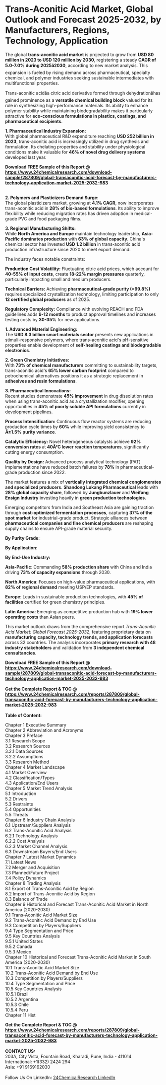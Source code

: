<h1>Trans-Aconitic Acid Market, Global Outlook and Forecast 2025-2032, by Manufacturers, Regions, Technology, Application</h1><p>The global <strong>trans-aconitic acid market</strong> is projected to grow from <strong>USD 80 million in 2023 to USD 120 million by 2030</strong>, registering a steady <strong>CAGR of 5.0-7.0% during 2025â2030</strong>, according to new market analysis. This expansion is fueled by rising demand across pharmaceutical, specialty chemical, and polymer industries seeking sustainable intermediates with multifunctional properties.</p><p>Trans-aconitic acidâa citric acid derivative formed through dehydrationâhas gained prominence as a <strong>versatile chemical building block</strong> valued for its role in synthesizing high-performance materials. Its ability to enhance polymer stability while maintaining biodegradability makes it particularly attractive for <strong>eco-conscious formulations in plastics, coatings, and pharmaceutical excipients</strong>.</p><p><strong>1. Pharmaceutical Industry Expansion:</strong><br>
With global pharmaceutical R&amp;D expenditure reaching <strong>USD 252 billion in 2023</strong>, trans-aconitic acid is increasingly utilized in drug synthesis and formulation. Its chelating properties and stability under physiological conditions make it valuable for <strong>46% of novel drug delivery systems</strong> developed last year.</p><div><b>Download FREE Sample of this Report @ 
            <a href="https://www.24chemicalresearch.com/download-sample/287809/global-transaconitic-acid-forecast-by-manufacturers-technology-application-market-2025-2032-983">
            https://www.24chemicalresearch.com/download-sample/287809/global-transaconitic-acid-forecast-by-manufacturers-technology-application-market-2025-2032-983</a></b></div><br><p><strong>2. Polymers and Plasticizers Demand Surge:</strong><br>
The global plasticizers market, growing at <strong>4.1% CAGR</strong>, now incorporates trans-aconitic acid in <strong>28% of bio-based formulations</strong>. Its ability to improve flexibility while reducing migration rates has driven adoption in medical-grade PVC and food packaging films.</p><p><strong>3. Regional Manufacturing Shifts:</strong><br>
While <strong>North America and Europe</strong> maintain technology leadership, <strong>Asia-Pacific dominates production</strong> with <strong>63% of global capacity</strong>. China's chemical sector has invested <strong>USD 1.2 billion</strong> in trans-aconitic acid production infrastructure since 2020 to meet export demand.</p><p>The industry faces notable constraints:</p><p><strong>Production Cost Volatility:</strong> Fluctuating citric acid prices, which account for <strong>40-55% of input costs</strong>, create <strong>18-22% margin pressures</strong> quarterly, particularly impacting small and medium producers.</p><p><strong>Technical Barriers:</strong> Achieving <strong>pharmaceutical-grade purity (&gt;99.8%)</strong> requires specialized crystallization technology, limiting participation to only <strong>12 certified global producers</strong> as of 2025.</p><p><strong>Regulatory Complexity:</strong> Compliance with evolving REACH and FDA guidelines adds <strong>9-12 months</strong> to product approval timelines and increases testing costs by <strong>30-35%</strong> for new applications.</p><p><strong>1. Advanced Material Engineering:</strong><br>
The <strong>USD 8.3 billion smart materials sector</strong> presents new applications in stimuli-responsive polymers, where trans-aconitic acid's pH-sensitive properties enable development of <strong>self-healing coatings and biodegradable electronics</strong>.</p><p><strong>2. Green Chemistry Initiatives:</strong><br>
With <strong>73% of chemical manufacturers</strong> committing to sustainability targets, trans-aconitic acid's <strong>65% lower carbon footprint</strong> compared to petrochemical alternatives positions it as a strategic replacement in <strong>adhesives and resin formulations</strong>.</p><p><strong>3. Pharmaceutical Innovations:</strong><br>
Recent studies demonstrate <strong>45% improvement</strong> in drug dissolution rates when using trans-aconitic acid as a crystallization modifier, opening opportunities in <strong>45% of poorly soluble API formulations</strong> currently in development pipelines.</p><p><strong>Process Intensification:</strong> Continuous flow reactor systems are reducing production cycle times by <strong>60%</strong> while improving yield consistency to <strong>Â±1.5% purity variance</strong>.</p><p><strong>Catalytic Efficiency:</strong> Novel heterogeneous catalysts achieve <strong>92% conversion rates</strong> at <strong>40Â°C lower reaction temperatures</strong>, significantly cutting energy consumption.</p><p><strong>Quality by Design:</strong> Advanced process analytical technology (PAT) implementations have reduced batch failures by <strong>78%</strong> in pharmaceutical-grade production since 2022.</p><p>The market features a mix of <strong>vertically integrated chemical conglomerates and specialized producers</strong>. <strong>Shandong Lukang Pharmaceutical</strong> leads with <strong>28% global capacity share</strong>, followed by <strong>Jungbunzlauer</strong> and <strong>Weifang Ensign Industry</strong> investing heavily in <strong>green production technologies</strong>.</p><p>Emerging competitors from India and Southeast Asia are gaining traction through <strong>cost-optimized fermentation processes</strong>, capturing <strong>37% of the spot market</strong> for industrial-grade product. Strategic alliances between <strong>pharmaceutical companies and fine chemical producers</strong> are reshaping supply chains to ensure API-grade material security.</p><p><strong>By Purity Grade:</strong></p><p><strong>By Application:</strong></p><p><strong>By End-Use Industry:</strong></p><p><strong>Asia-Pacific</strong>: Commanding <strong>58% production share</strong> with China and India driving <strong>73% of capacity expansions</strong> through 2030.</p><p><strong>North America</strong>: Focuses on high-value pharmaceutical applications, with <strong>82% of regional demand</strong> meeting USP/EP standards.</p><p><strong>Europe</strong>: Leads in sustainable production technologies, with <strong>45% of facilities</strong> certified for green chemistry principles.</p><p><strong>Latin America</strong>: Emerging as competitive production hub with <strong>19% lower operating costs</strong> than Asian peers.</p><p>This market outlook draws from the comprehensive report <em>Trans-Aconitic Acid Market: Global Forecast 2025-2032</em>, featuring proprietary data on <strong>manufacturing capacity, technology trends, and application forecasts</strong> across 32 countries. The analysis incorporates <strong>primary research with 48 industry stakeholders</strong> and validation from <strong>3 independent chemical consultancies</strong>.</p><div><b>Download FREE Sample of this Report @ 
            <a href="https://www.24chemicalresearch.com/download-sample/287809/global-transaconitic-acid-forecast-by-manufacturers-technology-application-market-2025-2032-983">
            https://www.24chemicalresearch.com/download-sample/287809/global-transaconitic-acid-forecast-by-manufacturers-technology-application-market-2025-2032-983</a></b></div><br><div><b>Get the Complete Report & TOC @ 
            <a href="https://www.24chemicalresearch.com/reports/287809/global-transaconitic-acid-forecast-by-manufacturers-technology-application-market-2025-2032-983">
            https://www.24chemicalresearch.com/reports/287809/global-transaconitic-acid-forecast-by-manufacturers-technology-application-market-2025-2032-983</a></b></div><br>
            <b>Table of Content:</b><p>Chapter 1 Executive Summary<br />
Chapter 2 Abbreviation and Acronyms<br />
Chapter 3 Preface<br />
3.1 Research Scope<br />
3.2 Research Sources<br />
3.2.1 Data Sources<br />
3.2.2 Assumptions<br />
3.3 Research Method<br />
Chapter 4 Market Landscape<br />
4.1 Market Overview<br />
4.2 Classification/Types<br />
4.3 Application/End Users<br />
Chapter 5 Market Trend Analysis<br />
5.1 Introduction<br />
5.2 Drivers<br />
5.3 Restraints<br />
5.4 Opportunities<br />
5.5 Threats<br />
Chapter 6 Industry Chain Analysis<br />
6.1 Upstream/Suppliers Analysis<br />
6.2 Trans-Aconitic Acid Analysis<br />
6.2.1 Technology Analysis<br />
6.2.2 Cost Analysis<br />
6.2.3 Market Channel Analysis<br />
6.3 Downstream Buyers/End Users<br />
Chapter 7 Latest Market Dynamics<br />
7.1 Latest News<br />
7.2 Merger and Acquisition<br />
7.3 Planned/Future Project<br />
7.4 Policy Dynamics<br />
Chapter 8 Trading Analysis<br />
8.1 Export of Trans-Aconitic Acid by Region<br />
8.2 Import of Trans-Aconitic Acid by Region<br />
8.3 Balance of Trade<br />
Chapter 9 Historical and Forecast Trans-Aconitic Acid Market in North America (2020-2030)<br />
9.1 Trans-Aconitic Acid Market Size<br />
9.2 Trans-Aconitic Acid Demand by End Use<br />
9.3 Competition by Players/Suppliers<br />
9.4 Type Segmentation and Price<br />
9.5 Key Countries Analysis<br />
9.5.1 United States<br />
9.5.2 Canada<br />
9.5.3 Mexico<br />
Chapter 10 Historical and Forecast Trans-Aconitic Acid Market in South America (2020-2030)<br />
10.1 Trans-Aconitic Acid Market Size<br />
10.2 Trans-Aconitic Acid Demand by End Use<br />
10.3 Competition by Players/Suppliers<br />
10.4 Type Segmentation and Price<br />
10.5 Key Countries Analysis<br />
10.5.1 Brazil<br />
10.5.2 Argentina<br />
10.5.3 Chile<br />
10.5.4 Peru<br />
Chapter 11 Hist</p><div><b>Get the Complete Report & TOC @ 
            <a href="https://www.24chemicalresearch.com/reports/287809/global-transaconitic-acid-forecast-by-manufacturers-technology-application-market-2025-2032-983">
            https://www.24chemicalresearch.com/reports/287809/global-transaconitic-acid-forecast-by-manufacturers-technology-application-market-2025-2032-983</a></b></div><br><b>CONTACT US:</b><br>
            203A, City Vista, Fountain Road, Kharadi, Pune, India - 411014<br>
            International: +1(332) 2424 294<br>
            Asia: +91 9169162030 <br><br>
            Follow Us On LinkedIn: <a href="https://www.linkedin.com/company/24chemicalresearch/">24ChemicalResearch LinkedIn</a>